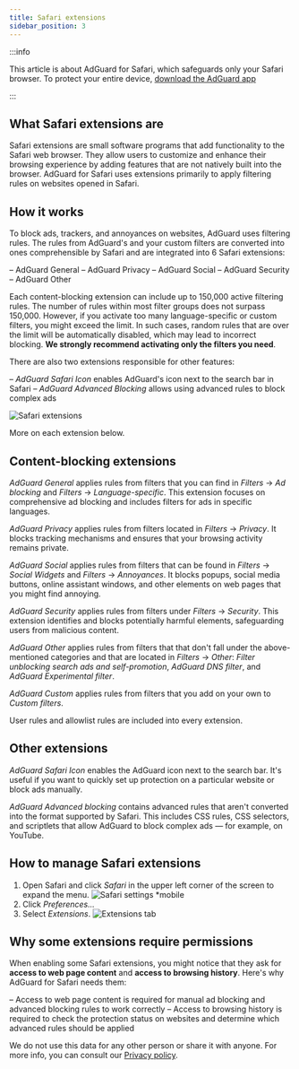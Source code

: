 ```yaml
---
title: Safari extensions
sidebar_position: 3
---
```


:::info

This article is about AdGuard for Safari, which safeguards only your Safari browser. To protect your entire device, [download the AdGuard app](https://agrd.io/download-kb-adblock)

:::

## What Safari extensions are

Safari extensions are small software programs that add functionality to the Safari web browser. They allow users to customize and enhance their browsing experience by adding features that are not natively built into the browser. AdGuard for Safari uses extensions primarily to apply filtering rules on websites opened in Safari.

## How it works

To block ads, trackers, and annoyances on websites, AdGuard uses filtering rules. The rules from AdGuard's and your custom filters are converted into ones comprehensible by Safari and are integrated into 6 Safari extensions:

– AdGuard General
– AdGuard Privacy
– AdGuard Social
– AdGuard Security
– AdGuard Other

Each content-blocking extension can include up to 150,000 active filtering rules. The number of rules within most filter groups does not surpass 150,000. However, if you activate too many language-specific or custom filters, you might exceed the limit. In such cases, random rules that are over the limit will be automatically disabled, which may lead to incorrect blocking. **We strongly recommend activating only the filters you need**.

There are also two extensions responsible for other features:

– *AdGuard Safari Icon* enables AdGuard's icon next to the search bar in Safari
– *AdGuard Advanced Blocking* allows using advanced rules to block complex ads

![Safari extensions](https://uploads.adguard.org/safari_extensions.png)

More on each extension below.

## Content-blocking extensions

*AdGuard General* applies rules from filters that you can find in *Filters* → *Ad blocking* and *Filters* → *Language-specific*. This extension focuses on comprehensive ad blocking and includes filters for ads in specific languages.

*AdGuard Privacy* applies rules from filters located in *Filters* → *Privacy*. It blocks tracking mechanisms and ensures that your browsing activity remains private.

*AdGuard Social* applies rules from filters that can be found in *Filters* → *Social Widgets* and *Filters* → *Annoyances*. It blocks popups, social media buttons, online assistant windows, and other elements on web pages that you might find annoying.

*AdGuard Security* applies rules from filters under *Filters* → *Security*. This extension identifies and blocks potentially harmful elements, safeguarding users from malicious content.

*AdGuard Other* applies rules from filters that that don't fall under the above-mentioned categories and that are located in *Filters* → *Other*: *Filter unblocking search ads and self-promotion*, *AdGuard DNS filter*, and *AdGuard Experimental filter*.

*AdGuard Custom* applies rules from filters that you add on your own to *Custom filters*.

User rules and allowlist rules are included into every extension.

## Other extensions

*AdGuard Safari Icon* enables the AdGuard icon next to the search bar. It's useful if you want to quickly set up protection on a particular website or block ads manually.

*AdGuard Advanced blocking* contains advanced rules that aren't converted into the format supported by Safari. This includes CSS rules, CSS selectors, and scriptlets that allow AdGuard to block complex ads — for example, on YouTube.

## How to manage Safari extensions

1. Open Safari and click *Safari* in the upper left corner of the screen to expand the menu.
    ![Safari settings *mobile](https://cdn.adtidy.org/blog/new/sxaqgfsafari_settings.png)
1. Click *Preferences...*
1. Select *Extensions*.
    ![Extensions tab](https://cdn.adtidy.org/blog/new/ocofdextensions_tab.png)

## Why some extensions require permissions

When enabling some Safari extensions, you might notice that they ask for **access to web page content** and **access to browsing history**. Here's why AdGuard for Safari needs them:

– Access to web page content is required for manual ad blocking and advanced blocking rules to work correctly
– Access to browsing history is required to check the protection status on websites and determine which advanced rules should be applied

We do not use this data for any other person or share it with anyone. For more info, you can consult our [Privacy policy](https://adguard.com/privacy.html).
